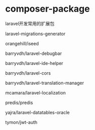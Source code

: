 # composer-package

laravel开发常用的扩展包

laravel-migrations-generator

orangehill/iseed

barryvdh/laravel-debugbar

barryvdh/laravel-ide-helper

barryvdh/laravel-cors

barryvdh/laravel-translation-manager

mcamara/laravel-localization

predis/predis

yajra/laravel-datatables-oracle

tymon/jwt-auth
